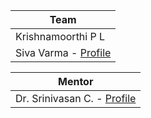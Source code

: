 
| Team |
| ------------- | 
| Krishnamoorthi P L | 
| Siva Varma - [Profile](https://www.linkedin.com/in/siva-varma-256693218/)|


| Mentor |
| ------------- | 
| Dr. Srinivasan C. - [Profile](https://www.amrita.edu/faculty/c-srinivasan/)|  
